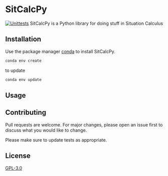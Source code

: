 # SitCalcPy

[![Unittests](https://github.com/Entze/SitCalcPy/actions/workflows/unittest-python.yaml/badge.svg)](https://github.com/Entze/SitCalcPy/actions/workflows/unittest-python.yaml) 
SitCalcPy is a Python library for doing stuff in Situation Calculus

## Installation

Use the package manager [conda](https://docs.conda.io/projects/conda/en/latest/user-guide/install/index.html) to install
SitCalcPy.

```bash
conda env create
```

to update

```bash
conda env update
```

## Usage

## Contributing

Pull requests are welcome. For major changes, please open an issue first to discuss what you would like to change.

Please make sure to update tests as appropriate.

## License

[GPL-3.0](https://choosealicense.com/licenses/gpl-3.0/)